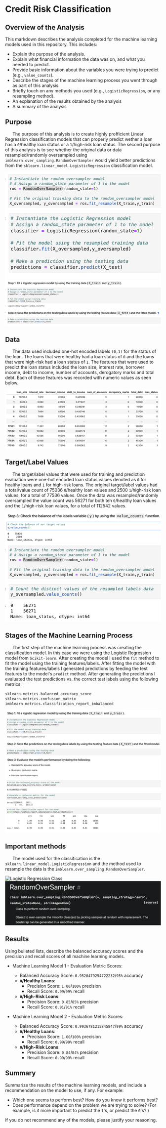 # Credit Risk Classification

## Overview of the Analysis

This markdown describes the analysis completed for the machine learning models used in this repository. This includes:

* Explain the purpose of the analysis.
* Explain what financial information the data was on, and what you needed to predict.
* Provide basic information about the variables you were trying to predict (e.g., `value_counts`).
* Describe the stages of the machine learning process you went through as part of this analysis.
* Briefly touch on any methods you used (e.g., `LogisticRegression`, or any resampling method).
* An explanation of the results obtained by the analysis
* A summary of the analysis

## Purpose
&nbsp;&nbsp;&nbsp;&nbsp;&nbsp;&nbsp;The purpose of this analysis is to create highly profficient Linear Regression classification models that can properly predict wether a loan has a `0`/healthy loan status or a `1`/high-risk loan status. The second purpose of this analysis is to see whether the original data or data resampled/randomly oversampled using `imblearn.over_sampling.RandomOverSampler` would yield better predictions from the `sklearn.linear_model.LogisticRegression` classification model. 

![Data](./assets/images/resampled_data.png)
![Data](./assets/images/classifier_original.png)
![Data](./assets/images/classifier_resampled.png)

## Data
&nbsp;&nbsp;&nbsp;&nbsp;&nbsp;&nbsp;The data used included one-hot encoded labels `(0,1)` for the status of the loan. The loans that were healthy had a loan status of `0` and the loans that were high-risk had a loan status of `1`. The features that were used to predict the loan status included the loan size, interest rate, borrower income, debt to income, number of accounts, derogatory marks and total debt. Each of these features was recorded with numeric values as seen below.

![Data](./assets/images/data.png)

## Target/Label Values
&nbsp;&nbsp;&nbsp;&nbsp;&nbsp;&nbsp;The target/label values that were used for training and prediction evaluation were one-hot encoded loan status values denoted as `0` for healthy loans and `1` for high-risk loans. The original target/label values had a total/value count of 75036 `0`/healthy loan values and 2500 `1`/high-risk loan values, for a total of 77536 values. Once the data was resampled/randomly oversampled the value count was 56271 for both teh `0`/healthy loan values and the `1`/high-risk loan values, for a total of 112542 values.

![Original Value Counts](./assets/images/original_value_count.png)
![Resampled Data](./assets/images/resampled_data.png)
![Resampeld Value Counts](./assets/images/resampled_value_count.png)

## Stages of the Machine Learning Process
&nbsp;&nbsp;&nbsp;&nbsp;&nbsp;&nbsp;The first step of the machine learning process was creating the classification model. In this case we were using the Logistic Regression model from `Scikit-learn`. After creating the model I used the `fit` method to fit the model using the training features/labels. After fitting the model with the training features/labels I generated predictions by feeding the test features to the model's `predict` method. After generating the predictions I evaluated the test predictions vs. the correct test labels using the following metrics: 
```
sklearn.metrics.balanced_accuracy_score
sklearn.metrics.confusion_matrix
imblearn.metrics.classification_report_imbalanced
```

![Machine Learning Steps](./assets/images/ml_steps.png)

## Important methods
&nbsp;&nbsp;&nbsp;&nbsp;&nbsp;&nbsp;The model used for the classification is the `sklearn.linear_model.LogisticRegression` and the method used to resample the data is the `imblearn.over_sampling.RandomOverSampler`.

 ![Logistic Regression Class](./assets/images/Logistic_Regrression.png)
 ![RandomOverSampler Class](./assets/images/RandomOverSampler.png)


## Results

Using bulleted lists, describe the balanced accuracy scores and the precision and recall scores of all machine learning models.

* Machine Learning Model 1 - Evaluation Metric Scores:
  * Balanced Accuracy Score: `0.9520479254722232`/`95%` accuracy
  * **`0`/Healthy Loans**:
	  * Precision Score: `1.00`/`100%` precision
	  * Recall Score: `0.99`/`99%` recall
  * **`0`/High-Risk Loans**:
	  * Precision Score: `0.85`/`85%` precision
	  * Recall Score: `0.91`/`91%` recall



* Machine Learning Model 2 - Evaluation Metric Scores:
  * Balanced Accuracy Score: `0.9936781215845847`/`99%` accuracy
  * **`0`/Healthy Loans**:
	  * Precision Score: `1.00`/`100%` precision
	  * Recall Score: `0.99`/`99%` recall
  * **`0`/High-Risk Loans**:
	  * Precision Score: `0.84`/`84%` precision
	  * Recall Score: `0.99`/`99%` recall

## Summary

Summarize the results of the machine learning models, and include a recommendation on the model to use, if any. For example:
* Which one seems to perform best? How do you know it performs best?
* Does performance depend on the problem we are trying to solve? (For example, is it more important to predict the `1`'s, or predict the `0`'s? )

If you do not recommend any of the models, please justify your reasoning.
